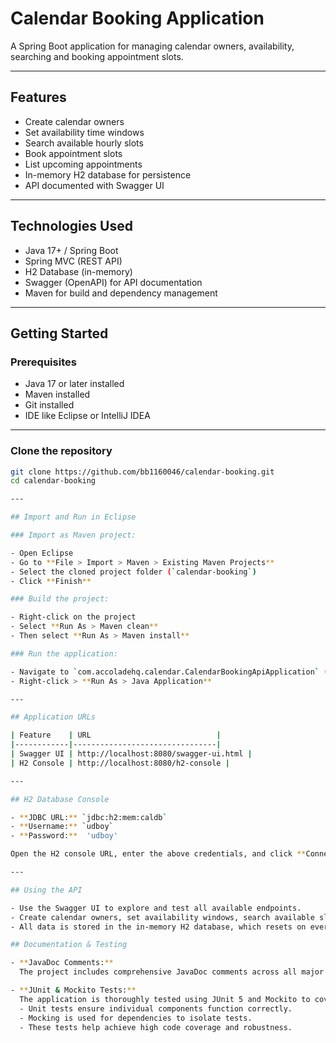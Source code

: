 # Calendar Booking Application

A Spring Boot application for managing calendar owners, availability, searching and booking appointment slots.

---

## Features

- Create calendar owners  
- Set availability time windows  
- Search available hourly slots  
- Book appointment slots  
- List upcoming appointments  
- In-memory H2 database for persistence  
- API documented with Swagger UI  

---

## Technologies Used

- Java 17+ / Spring Boot
- Spring MVC (REST API)
- H2 Database (in-memory)
- Swagger (OpenAPI) for API documentation
- Maven for build and dependency management

---

## Getting Started

### Prerequisites

- Java 17 or later installed
- Maven installed
- Git installed
- IDE like Eclipse or IntelliJ IDEA

---

### Clone the repository

```bash
git clone https://github.com/bb1160046/calendar-booking.git
cd calendar-booking

---

## Import and Run in Eclipse

### Import as Maven project:

- Open Eclipse  
- Go to **File > Import > Maven > Existing Maven Projects**  
- Select the cloned project folder (`calendar-booking`)  
- Click **Finish**

### Build the project:

- Right-click on the project  
- Select **Run As > Maven clean**  
- Then select **Run As > Maven install**

### Run the application:

- Navigate to `com.accoladehq.calendar.CalendarBookingApiApplication` (or your main class)  
- Right-click > **Run As > Java Application**

---

## Application URLs

| Feature    | URL                            |
|------------|--------------------------------|
| Swagger UI | http://localhost:8080/swagger-ui.html |
| H2 Console | http://localhost:8080/h2-console |

---

## H2 Database Console

- **JDBC URL:** `jdbc:h2:mem:caldb`  
- **Username:** `udboy`  
- **Password:**  'udboy' 

Open the H2 console URL, enter the above credentials, and click **Connect**.

---

## Using the API

- Use the Swagger UI to explore and test all available endpoints.  
- Create calendar owners, set availability windows, search available slots, and book appointments via the API.  
- All data is stored in the in-memory H2 database, which resets on every application restart.

## Documentation & Testing

- **JavaDoc Comments:**  
  The project includes comprehensive JavaDoc comments across all major classes and methods. This ensures clear, maintainable, and well-documented code for developers and API users.

- **JUnit & Mockito Tests:**  
  The application is thoroughly tested using JUnit 5 and Mockito to cover service and controller layers.  
  - Unit tests ensure individual components function correctly.  
  - Mocking is used for dependencies to isolate tests.  
  - These tests help achieve high code coverage and robustness.


 
